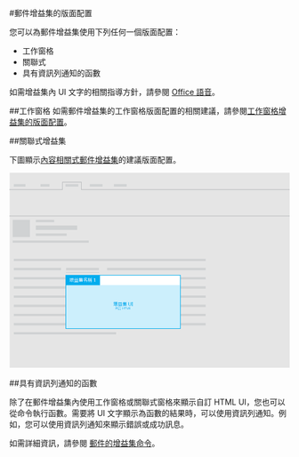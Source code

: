 #<a name="layouts-for-mail-addins"></a>郵件增益集的版面配置

您可以為郵件增益集使用下列任何一個版面配置：

- 工作窗格
- 關聯式
- 具有資訊列通知的函數

如需增益集內 UI 文字的相關指導方針，請參閱 [Office 語音](https://msdn.microsoft.com/en-us/library/office/mt484351.aspx)。

##<a name="task-pane"></a>工作窗格
 如需郵件增益集的工作窗格版面配置的相關建議，請參閱[工作窗格增益集的版面配置](layout-for-task-pane-add-ins.md)。


##<a name="contextual-addins"></a>關聯式增益集

下圖顯示[內容相關式郵件增益集](https://msdn.microsoft.com/EN-US/library/office/dn893542.aspx)的建議版面配置。

![內容相關式郵件增益集的版面配置](../../../images/mail-add-in-contextual-card.png)

##<a name="functions-with-infobar-notifications"></a>具有資訊列通知的函數

除了在郵件增益集內使用工作窗格或關聯式窗格來顯示自訂 HTML UI，您也可以從命令執行函數。需要將 UI 文字顯示為函數的結果時，可以使用資訊列通知。例如，您可以使用資訊列通知來顯示錯誤或成功訊息。 

如需詳細資訊，請參閱 [郵件的增益集命令](https://msdn.microsoft.com/EN-US/library/office/mt267546.aspx)。 



